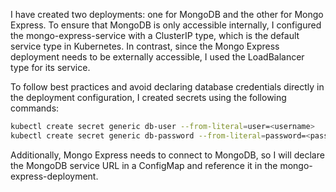 I have created two deployments: one for MongoDB and the other for Mongo Express. To ensure that MongoDB is only accessible internally, I configured the mongo-express-service with a ClusterIP type, which is the default service type in Kubernetes. In contrast, since the Mongo Express deployment needs to be externally accessible, I used the LoadBalancer type for its service.

To follow best practices and avoid declaring database credentials directly in the deployment configuration, I created secrets using the following commands:
```bash
kubectl create secret generic db-user --from-literal=user=<username>
kubectl create secret generic db-password --from-literal=password=<password>
```
Additionally, Mongo Express needs to connect to MongoDB, so I will declare the MongoDB service URL in a ConfigMap and reference it in the mongo-express-deployment.

